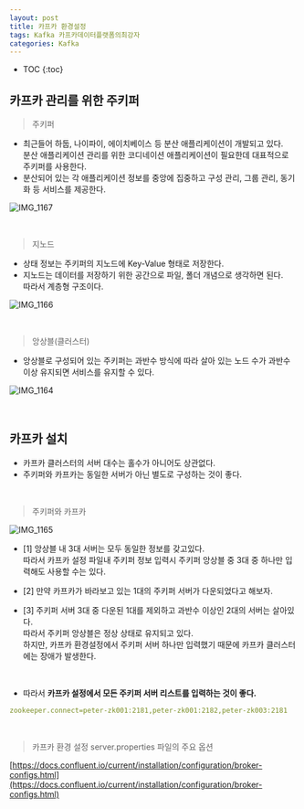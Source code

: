 ```yaml
---
layout: post
title: 카프카 환경설정
tags: Kafka 카프카데이터플랫폼의최강자
categories: Kafka
---
```


* TOC
{:toc}

## 카프카 관리를 위한 주키퍼

> 주키퍼

* 최근들어 하둡, 나이파이, 에이치베이스 등 분산 애플리케이션이 개발되고 있다.<br>
분산 애플리케이션 관리를 위한 코디네이션 애플리케이션이 필요한데 대표적으로 주키퍼를 사용한다.
* 분산되어 있는 각 애플리케이션 정보를 중앙에 집중하고 구성 관리, 그룹 관리, 동기화 등 서비스를 제공한다.

<!--more-->

![IMG_1167](https://user-images.githubusercontent.com/25604495/92304767-ebab0d00-efbb-11ea-960d-ef0a00a9edbc.JPG)

<br>

> 지노드

* 상태 정보는 주키퍼의 지노드에 Key-Value 형태로 저장한다.
* 지노드는 데이터를 저장하기 위한 공간으로 파일, 폴더 개념으로 생각하면 된다.<br>
따라서 계층형 구조이다.  

![IMG_1166](https://user-images.githubusercontent.com/25604495/92304768-ecdc3a00-efbb-11ea-81d0-d2f499eae695.JPG)  

<br>

> 앙상블(클러스터)

* 앙상블로 구성되어 있는 주키퍼는 과반수 방식에 따라 살아 있는 노드 수가 과반수 이상 유지되면 서비스를 유지할 수 있다.

![IMG_1164](https://user-images.githubusercontent.com/25604495/92304770-ee0d6700-efbb-11ea-88a9-5cc7909c0154.JPG)

<br>

## 카프카 설치
* 카프카 클러스터의 서버 대수는 홀수가 아니어도 상관없다.
* 주키퍼와 카프카는 동일한 서버가 아닌 별도로 구성하는 것이 좋다.

<br>

> 주키퍼와 카프카

![IMG_1165](https://user-images.githubusercontent.com/25604495/92304769-ed74d080-efbb-11ea-9dcb-9aca57bbe249.JPG)

* [1] 앙상블 내 3대 서버는 모두 동일한 정보를 갖고있다. <br>
따라서 카프카 설정 파일내 주키퍼 정보 입력시 주키퍼 앙상블 중 3대 중 하나만 입력해도 사용할 수는 있다.

* [2] 만약 카프카가 바라보고 있는 1대의 주키퍼 서버가 다운되었다고 해보자.

* [3] 주키퍼 서버 3대 중 다운된 1대를 제외하고 과반수 이상인 2대의 서버는 살아있다.<br>
따라서 주키퍼 앙상블은 정상 상태로 유지되고 있다.<br>
하지만, 카프카 환경설정에서 주키퍼 서버 하나만 입력했기 때문에 카프카 클러스터에는 장애가 발생한다.

<br>

* 따라서 **카프카 설정에서 모든 주키퍼 서버 리스트를 입력하는 것이 좋다.**

```yml
zookeeper.connect=peter-zk001:2181,peter-zk001:2182,peter-zk003:2181
```

<br>

> 카프카 환경 설정 server.properties 파일의 주요 옵션

[https://docs.confluent.io/current/installation/configuration/broker-configs.html](https://docs.confluent.io/current/installation/configuration/broker-configs.html)



